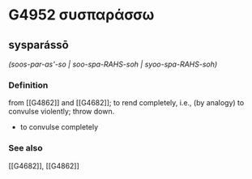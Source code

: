 # G4952 συσπαράσσω

## sysparássō

_(soos-par-as'-so | soo-spa-RAHS-soh | syoo-spa-RAHS-soh)_

### Definition

from [[G4862]] and [[G4682]]; to rend completely, i.e., (by analogy) to convulse violently; throw down.

- to convulse completely

### See also

[[G4682]], [[G4862]]

